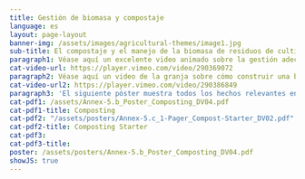 ```yaml
---
title: Gestión de biomasa y compostaje
language: es
layout: page-layout
banner-img: /assets/images/agricultural-themes/image1.jpg
sub-title: El compostaje y el manejo de la biomasa de residuos de cultivos y/o estiércol son fundamentales para la capacidad de retención de nutrientes y agua y para una vida saludable en el suelo.
paragraph1: Véase aquí un excelente video animado sobre la gestión adecuada de la biomasa y el compostaje y aprende sobre los beneficios y sobre cómo hacerlo.
cat-video-url: https://player.vimeo.com/video/290369072
paragraph2: Véase aquí un video de la granja sobre cómo construir una buena pila de compost y cómo utilizar la biomasa disponible en una granja.
cat-video-url2: https://player.vimeo.com/video/290386849
paragraph3: 'El siguiente póster muestra todos los hechos relevantes en detalle. Véase aquí:'
cat-pdf1: /assets/Annex-5.b_Poster_Composting_DV04.pdf
cat-pdf1-title: Composting
cat-pdf2: "/assets/posters/Annex-5.c_1-Pager_Compost-Starter_DV02.pdf"
cat-pdf2-title: Composting Starter
cat-pdf3:
cat-pdf3-title:
poster: /assets/posters/Annex-5.b_Poster_Composting_DV04.pdf
showJS: true
---
```


